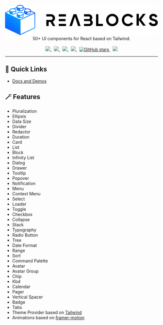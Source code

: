 <div align="center">
  <img width="650" src="docs/assets/logo-light.png">
  <br />
  50+ UI components for React based on Tailwind.
  <br /><br />
  <a href="https://github.com/reaviz/reablocks/actions/workflows/build.yml">
    <img src="https://github.com/reaviz/reablocks/actions/workflows/build.yml/badge.svg" />
  </a>
  &nbsp;
  <a href="https://npm.im/reablocks" target="_blank">
    <img src="https://img.shields.io/npm/v/reablocks.svg" />
  </a>&nbsp;
  <a href="https://npm.im/reablocks" target="_blank">
    <img src="https://badgen.net/npm/dw/reablocks" />
  </a>&nbsp;
  <a href="https://github.com/reaviz/reablocks/blob/master/LICENSE">
    <img src="https://badgen.now.sh/badge/license/apache2" />
  </a>&nbsp;
  <a href="https://github.com/reaviz/reablocks">
    <img alt="GitHub stars" src="https://img.shields.io/github/stars/reaviz/reablocks?style=social" />
  </a>&nbsp;
  <a href="https://discord.gg/tt8wGExq35" target="_blank">
    <img src="https://img.shields.io/discord/773948315037073409?label=discord" />
  </a>
</div>

---

## 🚀 Quick Links
- [Docs and Demos](https://reablocks.dev)

## 🪄 Features
- Pluralization
- Ellipsis
- Data Size
- Divider
- Redactor
- Duration
- Card
- List
- Block
- Infinity List
- Dialog
- Drawer
- Tooltip
- Popover
- Notification
- Menu
- Context Menu
- Select
- Loader
- Toggle
- Checkbox
- Collapse
- Stack
- Typography
- Radio Button
- Tree
- Date Format
- Range
- Sort
- Command Palette
- Avatar
- Avatar Group
- Chip
- Kbd
- Calendar
- Pager
- Vertical Spacer
- Badge
- Tabs
- Theme Provider based on [Tailwind](https://tailwindcss.com/)
- Animations based on [framer-motion](https://www.framer.com/docs/animation/)
